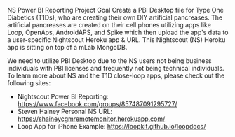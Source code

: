 NS Power BI Reporting Project Goal
Create a PBI Desktop file for Type One Diabetics (T1Ds), who are creating their own DIY artificial pancreases.  The artificial pancreases are created on their cell phones utilizing apps like Loop, OpenAps, AndroidAPS, and Spike which then upload the app's data to a user-specific Nightscout Heroku app & URL.  This Nightscout (NS) Heroku app is sitting on top of a mLab MongoDB. 

We need to utilize PBI Desktop due to the  NS users not being business individuals with PBI licenses and frequently not being technical individuals.  To learn more about NS and the T1D close-loop apps, please check out the following sites:

*  Nightscout Power BI Reporting: https://www.facebook.com/groups/857487091295727/
*  Steven Hainey Personal NS URL: https://shaineycgmremotemonitor.herokuapp.com/
*  Loop App for iPhone Example:   https://loopkit.github.io/loopdocs/

